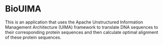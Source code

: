 BioUIMA
=======

This is an application that uses the Apache Unstructured Information Management Architecture (UIMA) framework to translate
DNA sequences to their corresponding protein sequences and then calculate optimal alignment of these protein sequences.
